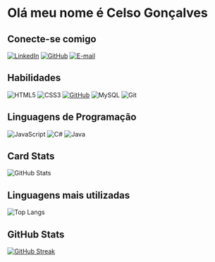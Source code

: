 # Olá meu nome é Celso Gonçalves

## Conecte-se comigo

[![LinkedIn](https://img.shields.io/badge/LinkedIn-0077B5?style=for-the-badge&logo=linkedin&logoColor=white)](https://www.linkedin.com/in/goncl/)
[![GitHub](https://img.shields.io/badge/GitHub-100000?style=for-the-badge&logo=github&logoColor=white)](https://github.com/goncl)
[![E-mail](https://img.shields.io/badge/-Email-000?style=for-the-badge&logo=microsoft-outlook&logoColor=007BFF)](Celso:goncl7@gmail.com)

## Habilidades
![HTML5](https://img.shields.io/badge/HTML5-E34F26?style=for-the-badge&logo=html5&logoColor=white)
![CSS3](https://img.shields.io/badge/CSS3-1572B6?style=for-the-badge&logo=css3&logoColor=white)
[![GitHub](https://img.shields.io/badge/GitHub-100000?style=for-the-badge&logo=github&logoColor=white)](https://github.com/SEUUSERNAME)
![MySQL](https://img.shields.io/badge/MySQL-00000F?style=for-the-badge&logo=mysql&logoColor=white)
![Git](https://img.shields.io/badge/GIT-E44C30?style=for-the-badge&logo=git&logoColor=white)

## Linguagens de Programação
![JavaScript](https://img.shields.io/badge/JavaScript-F7DF1E?style=for-the-badge&logo=javascript&logoColor=black)
![C#](https://img.shields.io/badge/C%23-239120?style=for-the-badge&logo=c-sharp&logoColor=white)
![Java](https://img.shields.io/badge/java-%23ED8B00.svg?style=for-the-badge&logo=openjdk&logoColor=white)

## Card Stats
![GitHub Stats](https://github-readme-stats.vercel.app/api?username=goncl&theme=transparent&bg_color=000&border_color=30A3DC&show_icons=true&icon_color=30A3DC&title_color=E94D5F&text_color=FFF)

## Linguagens mais utilizadas

![Top Langs](https://github-readme-stats-git-masterrstaa-rickstaa.vercel.app/api/top-langs/?username=goncl&bg_color=000&border_color=30A3DC&title_color=E94D5F&text_color=FFF)

## GitHub Stats
[![GitHub Streak](https://streak-stats.demolab.com/?user=goncl&theme=bear&background=000&border=30A3DC&dates=FFF)](https://git.io/streak-stats)
